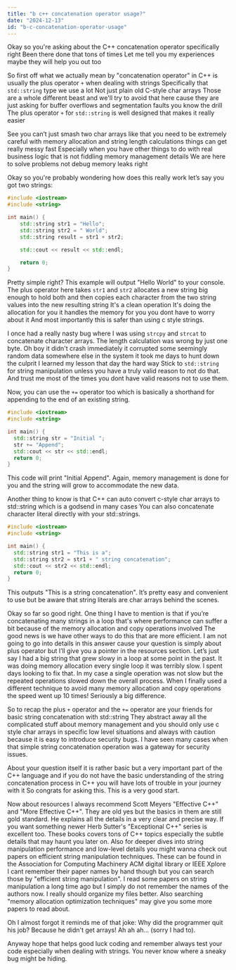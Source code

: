 ```yaml
---
title: "b c++ concatenation operator usage?"
date: "2024-12-13"
id: "b-c-concatenation-operator-usage"
---
```


Okay so you're asking about the C++ concatenation operator specifically right Been there done that tons of times Let me tell you my experiences maybe they will help you out too

So first off what we actually mean by "concatenation operator" in C++ is usually the plus operator `+` when dealing with strings Specifically that `std::string` type we use a lot Not just plain old C-style char arrays Those are a whole different beast and we'll try to avoid that here cause they are just asking for buffer overflows and segmentation faults you know the drill The plus operator `+` for `std::string` is well designed that makes it really easier

See you can’t just smash two char arrays like that you need to be extremely careful with memory allocation and string length calculations things can get really messy fast Especially when you have other things to do with real business logic that is not fiddling memory management details We are here to solve problems not debug memory leaks right

Okay so you're probably wondering how does this really work let’s say you got two strings:

```cpp
#include <iostream>
#include <string>

int main() {
    std::string str1 = "Hello";
    std::string str2 = " World";
    std::string result = str1 + str2;

    std::cout << result << std::endl;

    return 0;
}
```

Pretty simple right? This example will output "Hello World" to your console.  The plus operator here takes `str1` and `str2` allocates a new string big enough to hold both and then copies each character from the two string values into the new resulting string It's a clean operation It's doing the allocation for you it handles the memory for you you dont have to worry about it And most importantly this is safer than using c style strings.

I once had a really nasty bug where I was using `strcpy` and `strcat` to concatenate character arrays. The length calculation was wrong by just one byte.  Oh boy it didn't crash immediately it corrupted some seemingly random data somewhere else in the system it took me days to hunt down the culprit I learned my lesson that day the hard way Stick to `std::string` for string manipulation unless you have a truly valid reason to not do that. And trust me most of the times you dont have valid reasons not to use them.

Now, you can use the `+=` operator too which is basically a shorthand for appending to the end of an existing string.

```cpp
#include <iostream>
#include <string>

int main() {
  std::string str = "Initial ";
  str += "Append";
  std::cout << str << std::endl;
  return 0;
}
```

This code will print "Initial Append".  Again, memory management is done for you and the string will grow to accommodate the new data.

Another thing to know is that C++ can auto convert c-style char arrays to std::string which is a godsend in many cases You can also concatenate character literal directly with your std::strings.

```cpp
#include <iostream>
#include <string>

int main() {
  std::string str1 = "This is a";
  std::string str2 = str1 + " string concatenation";
  std::cout << str2 << std::endl;
  return 0;
}
```

This outputs "This is a string concatenation". It’s pretty easy and convenient to use but be aware that string literals are char arrays behind the scenes.

Okay so far so good right. One thing I have to mention is that if you’re concatenating many strings in a loop that's where performance can suffer a bit because of the memory allocation and copy operations involved The good news is we have other ways to do this that are more efficient. I am not going to go into details in this answer cause your question is simply about plus operator but I’ll give you a pointer in the resources section. Let’s just say I had a big string that grew slowy in a loop at some point in the past. It was doing memory allocation every single loop it was terribly slow. I spent days looking to fix that. In my case a single operation was not slow but the repeated operations slowed down the overall process. When I finally used a different technique to avoid many memory allocation and copy operations the speed went up 10 times! Seriously a big difference.

So to recap the plus `+` operator and the `+=` operator are your friends for basic string concatenation with std::string They abstract away all the complicated stuff about memory management and you should only use c style char arrays in specific low level situations and always with caution because it is easy to introduce security bugs. I have seen many cases when that simple string concatenation operation was a gateway for security issues.

About your question itself it is rather basic but a very important part of the C++ language and if you do not have the basic understanding of the string concatenation process in C++ you will have lots of trouble in your journey with it So congrats for asking this. This is a very good start.

Now about resources I always recommend Scott Meyers "Effective C++" and "More Effective C++". They are old yes but the basics in them are still gold standard. He explains all the details in a very clear and precise way. If you want something newer Herb Sutter's "Exceptional C++" series is excellent too. These books covers tons of C++ topics especially the subtle details that may haunt you later on. Also for deeper dives into string manipulation performance and low-level details you might wanna check out papers on efficient string manipulation techniques. These can be found in the Association for Computing Machinery ACM digital library or IEEE Xplore I cant remember their paper names by hand though but you can search those by "efficient string manipulation". I read some papers on string manipulation a long time ago but I simply do not remember the names of the authors now. I really should organize my files better. Also searching "memory allocation optimization techniques" may give you some more papers to read about.

Oh I almost forgot it reminds me of that joke: Why did the programmer quit his job? Because he didn't get arrays! Ah ah ah… (sorry I had to).

Anyway hope that helps good luck coding and remember always test your code especially when dealing with strings. You never know where a sneaky bug might be hiding.
